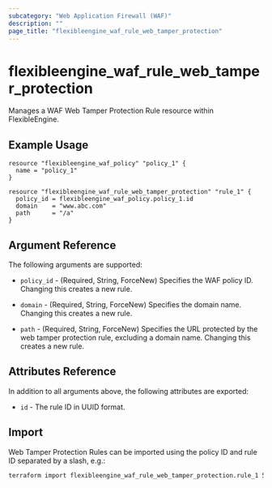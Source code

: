 ```yaml
---
subcategory: "Web Application Firewall (WAF)"
description: ""
page_title: "flexibleengine_waf_rule_web_tamper_protection"
---
```


# flexibleengine_waf_rule_web_tamper_protection

Manages a WAF Web Tamper Protection Rule resource within FlexibleEngine.

## Example Usage

```hcl
resource "flexibleengine_waf_policy" "policy_1" {
  name = "policy_1"
}

resource "flexibleengine_waf_rule_web_tamper_protection" "rule_1" {
  policy_id = flexibleengine_waf_policy.policy_1.id
  domain    = "www.abc.com"
  path      = "/a"
}
```

## Argument Reference

The following arguments are supported:

* `policy_id` - (Required, String, ForceNew) Specifies the WAF policy ID. Changing this creates a new rule.

* `domain` - (Required, String, ForceNew) Specifies the domain name. Changing this creates a new rule.

* `path` - (Required, String, ForceNew) Specifies the URL protected by the web tamper protection rule,
  excluding a domain name. Changing this creates a new rule.

## Attributes Reference

In addition to all arguments above, the following attributes are exported:

* `id` - The rule ID in UUID format.

## Import

Web Tamper Protection Rules can be imported using the policy ID and rule ID
separated by a slash, e.g.:

```sh
terraform import flexibleengine_waf_rule_web_tamper_protection.rule_1 523083f4543c497faecd25fcfcc0b2a0/5b3b07fedc3642d18e424b2e45aebc8a
```
